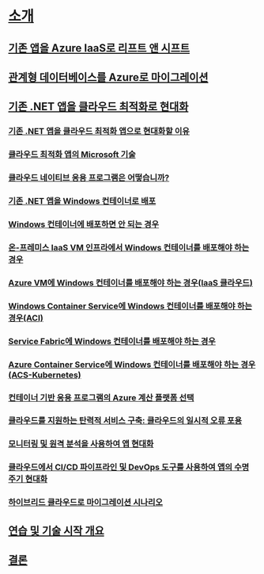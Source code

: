 # [소개](index.md)
## [기존 앱을 Azure IaaS로 리프트 앤 시프트](lift-and-shift-existing-apps-azure-iaas.md)
## [관계형 데이터베이스를 Azure로 마이그레이션](migrate-your-relational-databases-to-azure.md)
## [기존 .NET 앱을 클라우드 최적화로 현대화](./modernize-existing-apps-to-cloud-optimized/index.md)
### [기존 .NET 앱을 클라우드 최적화 앱으로 현대화할 이유](./modernize-existing-apps-to-cloud-optimized/reasons-to-modernize-existing-net-apps-to-cloud-optimized-applications.md)
### [클라우드 최적화 앱의 Microsoft 기술](./modernize-existing-apps-to-cloud-optimized/microsoft-technologies-in-cloud-optimized-applications.md)
### [클라우드 네이티브 응용 프로그램은 어떻습니까?](./modernize-existing-apps-to-cloud-optimized/what-about-cloud-native-applications.md)
### [기존 .NET 앱을 Windows 컨테이너로 배포](./modernize-existing-apps-to-cloud-optimized/deploy-existing-net-apps-as-windows-containers.md)
### [Windows 컨테이너에 배포하면 안 되는 경우](./modernize-existing-apps-to-cloud-optimized/when-not-to-deploy-to-windows-containers.md)
### [온-프레미스 IaaS VM 인프라에서 Windows 컨테이너를 배포해야 하는 경우](./modernize-existing-apps-to-cloud-optimized/when-to-deploy-windows-containers-in-your-on-premises-iaas-vm-infrastructure.md)
### [Azure VM에 Windows 컨테이너를 배포해야 하는 경우(IaaS 클라우드)](./modernize-existing-apps-to-cloud-optimized/when-to-deploy-windows-containers-to-azure-vms-iaas-cloud.md)
### [Windows Container Service에 Windows 컨테이너를 배포해야 하는 경우(ACI)](./modernize-existing-apps-to-cloud-optimized/when-to-deploy-windows-containers-to-azure-container-instances-ACI.md)
### [Service Fabric에 Windows 컨테이너를 배포해야 하는 경우](./modernize-existing-apps-to-cloud-optimized/when-to-deploy-windows-containers-to-service-fabric.md)
### [Azure Container Service에 Windows 컨테이너를 배포해야 하는 경우(ACS-Kubernetes)](./modernize-existing-apps-to-cloud-optimized/when-to-deploy-windows-containers-to-azure-container-service-kubernetes.md)
### [컨테이너 기반 응용 프로그램의 Azure 계산 플랫폼 선택](./modernize-existing-apps-to-cloud-optimized/choosing-azure-compute-options-for-container-based-applications.md)
### [클라우드를 지원하는 탄력적 서비스 구축: 클라우드의 일시적 오류 포용](./modernize-existing-apps-to-cloud-optimized/build-resilient-services-ready-for-the-cloud-embrace-transient-failures-in-the-cloud.md)
### [모니터링 및 원격 분석을 사용하여 앱 현대화](./modernize-existing-apps-to-cloud-optimized/modernize-your-apps-with-monitoring-and-telemetry.md)
### [클라우드에서 CI/CD 파이프라인 및 DevOps 도구를 사용하여 앱의 수명 주기 현대화](./modernize-existing-apps-to-cloud-optimized/modernize-your-apps-lifecycle-with-ci-cd-pipelines-and-devops-tools-in-the-cloud.md)
### [하이브리드 클라우드로 마이그레이션 시나리오](./modernize-existing-apps-to-cloud-optimized/migrate-to-hybrid-cloud-scenarios.md)
## [연습 및 기술 시작 개요](walkthroughs-technical-get-started-overview.md)
## [결론](conclusions.md)
